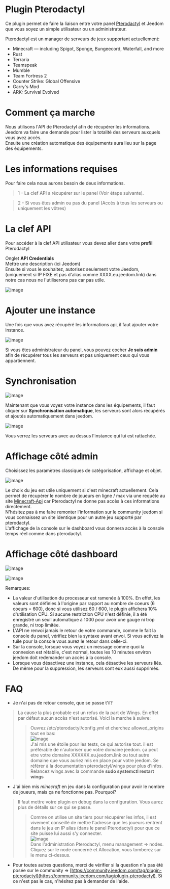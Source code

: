 # Plugin Pterodactyl

Ce plugin permet de faire la liaison entre votre panel [Pterodactyl](https://pterodactyl.io/) et Jeedom que vous soyez un simple utilisateur ou un administrateur.

Pterodactyl est un manager de serveurs de jeux supportant actuellement:  

- Minecraft — including Spigot, Sponge, Bungeecord, Waterfall, and more
- Rust
- Terraria
- Teamspeak
- Mumble
- Team Fortress 2
- Counter Strike: Global Offensive
- Garry's Mod
- ARK: Survival Evolved

# Comment ça marche

Nous utilisons l'API de Pterodactyl afin de récupérer les informations.   
Jeedom va faire une demande pour lister la totalité des serveurs auxquels vous avez accès.  
Ensuite une création automatique des équipements aura lieu sur la page des équipements.  


# Les informations requises

Pour faire cela nous aurons besoin de deux informations.  
> 1 - La clef API a récupérer sur le panel (Voir étape suivante).

> 2 - Si vous êtes admin ou pas du panel (Accès à tous les serveurs ou uniquement les vôtres)


# La clef API

Pour accéder à la clef API utilisateur vous devez aller dans votre **profil** Pterodactyl 

Onglet **API Credentials**  
Mettre une description (ici Jeedom)  
Ensuite si vous le souhaitez, autorisez seulement votre Jeedom, (uniquement si IP FIXE et pas d'alias comme XXXX.eu.jeedom.link) dans notre cas nous ne l'utiliserons pas car pas utile.  

![image](https://user-images.githubusercontent.com/16257583/172942846-02cc6611-b3d8-4ece-83ed-ff1c921da322.png)


# Ajouter une instance

Une fois que vous avez récupéré les informations api, il faut ajouter votre instance.  

![image](https://user-images.githubusercontent.com/3704897/186129733-825e2ee2-13b6-44ca-89a9-98a32af74f32.png)  

Si vous êtes administrateur du panel, vous pouvez cocher **Je suis admin** afin de récupérer tous les serveurs et pas uniquement ceux qui vous appartiennent.  
  
  
# Synchronisation  

![image](https://user-images.githubusercontent.com/3704897/186130182-bc976a14-5e8f-401d-9614-f60ffa2260f3.png)  
  
Maintenant que vous voyez votre instance  dans les équipements, il faut cliquer sur **Synchronisation automatique**, les serveurs sont alors récupérés et ajoutés automatiquement dans jeedom.  

![image](https://user-images.githubusercontent.com/3704897/186130397-94df5d05-9da1-4e48-b974-76b93ad3dddc.png)

Vous verrez les serveurs avec au dessus l'instance qui lui est rattachée.  


# Affichage côté admin

Choisissez les paramètres classiques de catégorisation, affichage et objet.  

![image](https://user-images.githubusercontent.com/3704897/183262692-c33e37ed-9067-4618-9e2c-4952d3cc3d5e.png)   

Le choix du jeu est utile uniquement si c'est minecraft actuellement. Cela permet de récupérer le nombre de joueurs en ligne / max via une requête au site [Minecraft-Api](https://minecraft-api.com/) car Pterodactyl ne donne pas accès à ces informations directement.  
N'hésitez pas à me faire remonter l'information sur le community jeedom si vous connaissez un site identique pour un autre jeu supporté par pterodactyl.  
L'affichage de la console sur le dashboard vous donnera accès à la console temps réel comme dans pterodactyl.  
  
  
# Affichage côté dashboard 

![image](https://user-images.githubusercontent.com/3704897/183262859-6e14caa5-9c54-4091-9497-52939ef94baa.png)

![image](https://user-images.githubusercontent.com/3704897/183263089-bc3446c0-5322-48ef-9d5e-f1a172ab068d.png)


Remarques:  
- La valeur d'utilisation du processeur est ramenée à 100%. En effet, les valeurs sont définies à l'origine par rapport au nombre de coeurs (6 coeurs = 600), donc si vous utilisez 60 / 600, le plugin affichera 10% d'utilisation CPU. Si aucune restriction CPU n'est définie, il a été enregistré un seuil automatique à 1000 pour avoir une gauge ni trop grande, ni trop limitée.  
- L'API ne renvoi jamais le retour de votre commande, comme le fait la console du panel, vérifiez bien la syntaxe avant envoi. Si vous activez la tuile pour la console vous aurez le retour dans celle-ci.  
- Sur la console, lorsque vous voyez un message comme quoi la connexion est rétablie, c'est normal, toutes les 10 minutes environ jeedom doit redemander un accès à la console.  
- Lorsque vous désactivez une instance, cela désactive les serveurs liés. De même pour la suppression, les serveurs sont eux aussi supprimés.  



# FAQ  
  
- Je n'ai pas de retour console, que se passe t'il?
> La cause la plus probable est un refus de la part de Wings. En effet par défaut aucun accès n'est autorisé. Voici la marche à suivre:
> > Ouvrez /etc/pterodactyl/config.yml et cherchez allowed_origins tout en bas:  
> > ![image](https://user-images.githubusercontent.com/3704897/183263298-9c4d8d7d-8dee-4b7c-8b6e-926fcd2c6afe.png)  
> > J'ai mis une étoile pour les tests, ce qui autorise tout. il est préférable de n'autoriser que votre domaine jeedom. ça peut etre votre domaine XXXXXX.eu.jeedom.link ou tout autre domaine que vous auriez mis en place pour votre jeedom. Se référer à la documentation pterodactyl/wings pour plus d'infos.  
> > Relancez wings avec la commande **sudo systemctl restart wings**
  
    
    
- J'ai bien mis *minecraft* en jeu dans la configuration pour avoir le nombre de joueurs, mais ça ne fonctionne pas. Pourquoi?  
> Il faut mettre votre plugin en debug dans la configuration. Vous aurez plus de détails sur ce qui se passe.  
> > Comme on utilise un site tiers pour récupérer les infos, il est vivement conseillé de mettre l'adresse que les joueurs rentrent dans le jeu en IP alias (dans le panel Pterodactyl) pour que ce site puisse lui aussi s'y connecter.  
> > ![image](https://user-images.githubusercontent.com/3704897/183263511-49b6ae52-81c7-4cf7-ae7c-f5919318bf37.png)  
> > Dans l'administration Pterodactyl, menu management => nodes. Cliquez sur le node concerné et Allocation, vous tomberez sur le menu ci-dessus.  
  
  
- Pour toutes autres questions, merci de vérifier si la question n'a pas été posée sur le community => [https://community.jeedom.com/tag/plugin-pterodactyl](https://community.jeedom.com/tag/plugin-pterodactyl). Si ce n'est pas le cas, n'hésitez pas à demander de l'aide.  


  
